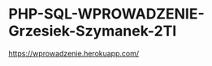 # PHP-SQL-WPROWADZENIE-Grzesiek-Szymanek-2TI
https://wprowadzenie.herokuapp.com/
<!-- commit z  -->

